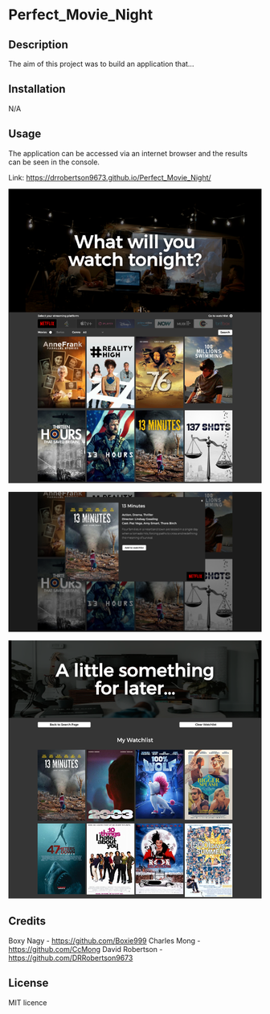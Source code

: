# Perfect_Movie_Night

## Description
The aim of this project was to build an application that...

## Installation

N/A

## Usage

The application can be accessed via an internet browser and the results can be seen in the console.

Link: https://drrobertson9673.github.io/Perfect_Movie_Night/

![screenshot of the application](/images/screenshot.png)

![screenshot of the application after clicking a movie/series](/images/screenshotModal.png)

![screenshot of the application after clicking a movie/series](/images/screenshotWatchlist.png)

## Credits

Boxy Nagy - https://github.com/Boxie999
Charles Mong - https://github.com/CcMong
David Robertson - https://github.com/DRRobertson9673

## License

MIT licence